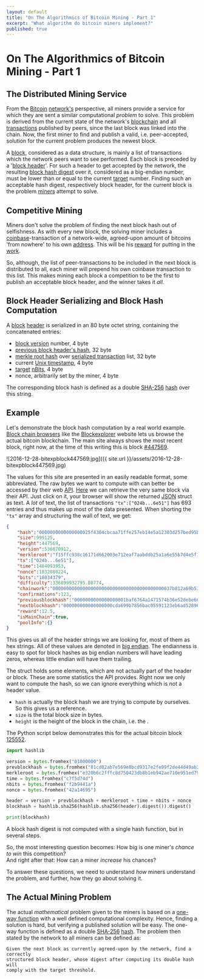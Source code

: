 ```yaml
---
layout: default
title: "On The Algorithmics of Bitcoin Mining - Part 1"
excerpt: "What algorithm do bitcoin miners implement?"
published: true
---
```


# On The Algorithmics of Bitcoin Mining - Part 1

## The Distributed Mining Service

From the [Bitcoin](https://bitcoin.org) [network's](https://en.bitcoin.it/wiki/Network) perspective, all miners provide a service for which they are sent a similar computational _problem_ to solve. This problem is derived from the current state of the network's [blockchain](https://en.bitcoin.it/wiki/Block_chain) and all [transactions](https://en.bitcoin.it/wiki/Transaction) published by peers, since the last block was linked into the chain. Now, the first miner to find and publish a valid, i.e. peer-accepted, solution for the current problem produces the newest block.

A [block](https://en.bitcoin.it/wiki/Block), considered as a data structure, is mainly a list of transactions which the network peers want to see performed. Each block is preceded by a '[block header](https://bitcoin.org/en/developer-reference#block-headers)'. For such a header to get accepted by the network, the resulting [block hash digest](https://en.bitcoin.it/wiki/Block_hashing_algorithm)  over it, considered as a big-endian number, must be lower than or equal to the current [target](https://en.bitcoin.it/wiki/Target) number. Finding such an acceptable hash digest, respectively block header, for the current block is the problem [miners](https://en.bitcoin.it/wiki/Mining) attempt to solve.

## Competitive Mining

Miners don't solve the problem of finding the next block hash out of selfishness. As with every new block, the solving miner includes a [coinbase](https://en.bitcoin.it/wiki/Coinbase)-transaction of a network-wide, agreed-upon amount of bitcoins 'from nowhere' to his own [address](https://en.bitcoin.it/wiki/Address). This will be his [reward](https://en.bitcoin.it/wiki/Mining#Reward) for putting in the [work](https://en.bitcoin.it/wiki/Proof_of_work).

So, although, the list of peer-transactions to be included in the next block is distributed to all, each miner will prepend his own coinbase transaction to this list.  This makes mining each block a competition to be the first to publish an acceptable block header, and the winner takes it _all_.

## Block Header Serializing and Block Hash Computation

A [block](https://en.bitcoin.it/wiki/Block_hashing_algorithm) [header](https://bitcoin.org/en/developer-reference#block-headers) is serialized in an 80 byte octet string, containing the concatenated entries:

- [block version](https://bitcoin.org/en/developer-reference#block-versions) number, 4 byte
- [previous block header's hash](https://bitcoin.org/en/developer-reference#term-previous-block-header-hash), 32 byte
- [merkle root hash](https://bitcoin.org/en/glossary/merkle-root) over  [serialized transaction](https://bitcoin.org/en/glossary/serialized-transaction) list, 32 byte
- current [Unix timestamp](https://en.wikipedia.org/wiki/Unix_time), 4 byte
- [target](https://en.bitcoin.it/wiki/Target) [nBits](https://bitcoin.org/en/developer-reference#target-nbits), 4 byte
- nonce, arbitrarily set by the miner, 4 byte

The corresponding block hash is defined as a double [SHA-256](https://en.wikipedia.org/wiki/SHA-2) [hash](https://dx.doi.org/10.6028/NIST.FIPS.180-4) over this string.

## Example

 Let's demonstrate the block hash computation by a real world example. [Block chain browsers](https://en.bitcoin.it/wiki/Block_chain_browser) like the [Blockexplorer](https://blockexplorer.com) website lets us browse the actual bitcoin blockchain. The main site always shows the most recent block, right now, at the time of this writing this is block [#447569](https://blockexplorer.com/block/0000000000000000025f4304cbcaa71ffe257eb14e5a12303d257bed95b9c6ac).

![2016-12-28-bitexpblock447569.jpg]({{ site.url }}/assets/2016-12-28-bitexpblock447569.jpg)

 The values for this site are presented in an easily readable format, some abbreviated. The raw bytes we want to compute with can better be accessed by their web [API](https://blockexplorer.com/api-ref). [Here](https://blockexplorer.com/api/block/00000000000000001e8d6829a8a21adc5d38d0a473b144b6765798e61f98bd1d) we can retrieve the very same block via their API. Just click on it, your browser will show the returned [JSON](https://en.wikipedia.org/wiki/JSON) struct as text. A _lot_ of text, the list of transactions `"tx":["024b...6e51"]` has 693 entries and thus makes up most of the data presented. When shorting the `"tx"` array and structuring the wall of text, we get:

```json
{
    "hash":"0000000000000000025f4304cbcaa71ffe257eb14e5a12303d257bed95b9c6ac",
    "size":999125,
    "height":447569,
    "version":536870912,
    "merkleroot":"f15ffc938c16171d662003e712eaf7aabddb25a1a6e55b7d4e5f1adb0e844739",
    "tx":["024b...6e51"],
    "time":1484093953,
    "nonce":1832080224,
    "bits":"18034379",
    "difficulty":336899932795.80774,
    "chainwork":"00000000000000000000000000000000000000000037b812a69b538795d4f2e6",
    "confirmations":123,
    "previousblockhash":"0000000000000000001baf6764a1471574b36e52debe66be0bb5fd593e889dbb",
    "nextblockhash":"000000000000000000cda699b7856bac05591123eb6ad52896d50c5a22077128",
    "reward":12.5,
    "isMainChain":true,
    "poolInfo":{}
}
```

This gives us all of the header strings we are looking for, most of them as hex strings. All of these values are denoted in [big endian](https://en.wikipedia.org/wiki/Endianness#Big-endian). The endianness is easy to spot for block hashes as big endian numbers will have leading zeros, whereas little endian will have them trailing.

The struct holds some elements, which are not actually part of the header or block. These are some statistics the API provides. Right now we only want to compute the hash, so we can ignore everything which is not a header value.

- `hash` is actually the block hash we are trying to compute by ourselves. So this gives us a reference.
- `size` is the total block size in bytes.
- `height` is the height of the block in the chain, i.e. the .

The Python script below demonstrates this for the actual bitcoin block [125552](http://blockexplorer.com/block/00000000000000001e8d6829a8a21adc5d38d0a473b144b6765798e61f98bd1d).

```python
import hashlib

version = bytes.fromhex("01000000")
prevblockhash = bytes.fromhex("81cd02ab7e569e8bcd9317e2fe99f2de44d49ab2b8851ba4a308000000000000")
merkleroot = bytes.fromhex("e320b6c2fffc8d750423db8b1eb942ae710e951ed797f7affc8892b0f1fc122b")
time = bytes.fromhex("c7f5d74d")
nbits = bytes.fromhex("f2b9441a")
nonce = bytes.fromhex("42a14695")

header = version + prevblockhash + merkleroot + time + nbits + nonce
blockhash = hashlib.sha256(hashlib.sha256(header).digest()).digest()

print(blockhash)
```


A block hash digest is not computed with a single hash function, but in several steps.

So, the most interesting question becomes: How big is one miner's _chance to win_ this competition?  
And right after that: How can a miner _increase_ his chances?

To answer these questions, we need to understand _how_ miners understand the problem, and further, how they go about solving it.

## The Actual Mining Problem

The actual _mathematical_ problem given to the miners is based on a [one-way function](https://en.wikipedia.org/wiki/One-way_function) with a well defined computational complexity. Hence, finding a solution is hard, but verifying a published solution will be easy. The one-way function is defined as a double [SHA-256](https://en.wikipedia.org/wiki/SHA-2) [hash](https://dx.doi.org/10.6028/NIST.FIPS.180-4). The problem then stated by the network to all miners can be defined as:

```
Given the next block as currently agreed-upon by the network, find a correctly
structured block header, whose digest after computing its double hash will
comply with the target threshold.
```
